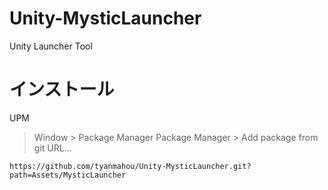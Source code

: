 # Unity-MysticLauncher
Unity Launcher Tool

# インストール

UPM

> Window > Package Manager
> Package Manager > Add package from git URL...

```
https://github.com/tyanmahou/Unity-MysticLauncher.git?path=Assets/MysticLauncher
```
